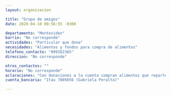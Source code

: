 ```yaml
---
layout: organizacion

title: "Grupo de amigos"
date: 2020-04-10 00:56:55 -0300

departamento: "Montevideo"
barrio: "No corresponde"
actividades: "Particular que dona"
necesidades: "Alimentos y fondos para compra de alimentos"
telefono_contacto: "099162365"
direccion: "No corresponde"

otros_contactos: ""
horario: "No corresponde"
aclaraciones: "Con donaciones a la cuenta compran alimentos que reparten a distintas ollas populares, principalmente por Marconi, Nuevo París y La Teja. También se pude coordinar con el número de contacto para que retiren donaciones a domicilio."
cuenta_bancaria: "Itau 7805656 (Gabriela Peralta)"

---
```

